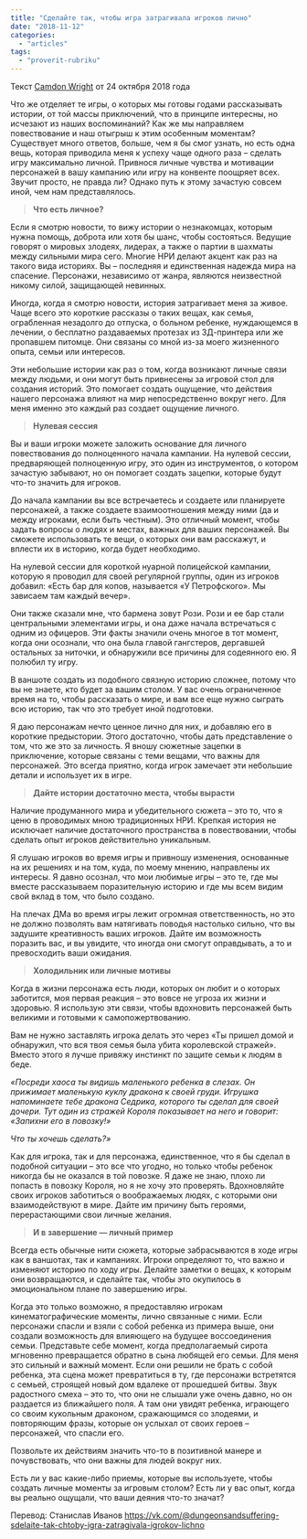 ```yaml
---
title: "Сделайте так, чтобы игра затрагивала игроков лично"
date: "2018-11-12"
categories: 
  - "articles"
tags: 
  - "proverit-rubriku"
---
```


Текст [Camdon Wright](https://vk.com/away.php?to=https%3A%2F%2Fgnomestew.com%2Fauthor%2Fcamdonwright%2F&cc_key= "https://gnomestew.com/author/camdonwright/") от 24 октября 2018 года

Что же отделяет те игры, о которых мы готовы годами рассказывать истории, от той массы приключений, что в принципе интересны, но исчезают из наших воспоминаний? Как же мы направляем повествование и наш отыгрыш к этим особенным моментам? Существует много ответов, больше, чем я бы смог узнать, но есть одна вещь, которая приводила меня к успеху чаще одного раза – сделать игру максимально личной. Привнося личные чувства и мотивации персонажей в вашу кампанию или игру на конвенте поощряет всех. Звучит просто, не правда ли? Однако путь к этому зачастую совсем иной, чем нам представлялось.

> **Что есть личное?**

Если я смотрю новости, то вижу истории о незнакомцах, которым нужна помощь, доброта или хотя бы шанс, чтобы состояться. Ведущие говорят о мировых злодеях, лидерах, а также о партии в шахматы между сильными мира сего. Многие НРИ делают акцент как раз на такого вида историях. Вы – последняя и единственная надежда мира на спасение. Персонажи, независимо от жанра, являются неизвестной никому силой, защищающей невинных.

Иногда, когда я смотрю новости, история затрагивает меня за живое. Чаще всего это короткие рассказы о таких вещах, как семья, ограбленная незадолго до отпуска, о больном ребенке, нуждающемся в лечении, о бесплатно раздаваемых протезах из 3Д-принтера или же пропавшем питомце. Они связаны со мной из-за моего жизненного опыта, семьи или интересов.

Эти небольшие истории как раз о том, когда возникают личные связи между людьми, и они могут быть привнесены за игровой стол для создания историй. Это помогает создать ощущение, что действия нашего персонажа влияют на мир непосредственно вокруг него. Для меня именно это каждый раз создает ощущение личного.

> **Нулевая сессия**

Вы и ваши игроки можете заложить основание для личного повествования до полноценного начала кампании. На нулевой сессии, предваряющей полноценную игру, это один из инструментов, о котором зачастую забывают, но он помогает создать зацепки, которые будут что-то значить для игроков.

До начала кампании вы все встречаетесь и создаете или планируете персонажей, а также создаете взаимоотношения между ними (да и между игроками, если быть честным). Это отличный момент, чтобы задать вопросы о людях и местах, важных для ваших персонажей. Вы сможете использовать те вещи, о которых они вам расскажут, и вплести их в историю, когда будет необходимо.

На нулевой сессии для короткой нуарной полицейской кампании, которую я проводил для своей регулярной группы, один из игроков добавил: «Есть бар для копов, называется «У Петрофского». Мы зависаем там каждый вечер».

Они также сказали мне, что бармена зовут Рози. Рози и ее бар стали центральными элементами игры, и она даже начала встречаться с одним из офицеров. Эти факты значили очень многое в тот момент, когда они осознали, что она была главой гангстеров, дергавшей остальных за ниточки, и обнаружили все причины для содеянного ею. Я полюбил ту игру.

В ваншоте создать из подобного связную историю сложнее, потому что вы не знаете, кто будет за вашим столом. У вас очень ограниченное время на то, чтобы рассказать о мире, и вам все еще нужно сыграть всю историю, так что это требует иной подготовки.

Я даю персонажам нечто ценное лично для них, и добавляю его в короткие предыстории. Этого достаточно, чтобы дать представление о том, что же это за личность. Я вношу сюжетные зацепки в приключение, которые связаны с теми вещами, что важны для персонажей. Это всегда приятно, когда игрок замечает эти небольшие детали и использует их в игре.

> **Дайте истории достаточно места, чтобы вырасти**

Наличие продуманного мира и убедительного сюжета – это то, что я ценю в проводимых мною традиционных НРИ. Крепкая история не исключает наличие достаточного пространства в повествовании, чтобы сделать опыт игроков действительно уникальным.

Я слушаю игроков во время игры и привношу изменения, основанные на их решениях и на том, куда, по моему мнению, направлены их интересы. Я давно осознал, что мои любимые игры – это те, где мы вместе рассказываем поразительную историю и где мы всем видим свой вклад в том, что было создано.

На плечах ДМа во время игры лежит огромная ответственность, но это не должно позволять вам натягивать поводья настолько сильно, что вы задушите креативность ваших игроков. Дайте им возможность поразить вас, и вы увидите, что иногда они смогут оправдывать, а то и превосходить ваши ожидания.

> **Холодильник или личные мотивы**

Когда в жизни персонажа есть люди, которых он любит и о которых заботится, моя первая реакция – это вовсе не угроза их жизни и здоровью. Я использую эти связи, чтобы вдохновить персонажей быть великими и готовыми к самопожертвованию.

Вам не нужно заставлять игрока делать это через «Ты пришел домой и обнаружил, что вся твоя семья была убита королевской стражей». Вместо этого я лучше привяжу инстинкт по защите семьи к людям в беде.

_«Посреди хаоса ты видишь маленького ребенка в слезах. Он прижимает маленькую куклу дракона к своей груди. Игрушка напоминаете тебе дракона Седрика, которого ты сделал для своей дочери. Тут один из стражей Короля показывает на него и говорит: «Запихни его в повозку!»_

_Что ты хочешь сделать?»_

Как для игрока, так и для персонажа, единственное, что я бы сделал в подобной ситуации – это все что угодно, но только чтобы ребенок никогда бы не оказался в той повозке. Я даже не знаю, плохо ли попасть в повозку Короля, но я не хочу это проверять. Вдохновляйте своих игроков заботиться о воображаемых людях, с которыми они взаимодействуют в мире. Дайте им причину быть героями, перерастающими свои личные желания.

> **И в завершение — личный пример**

Всегда есть обычные нити сюжета, которые забрасываются в ходе игры как в ваншотах, так и кампаниях. Игроки определяют то, что важно и изменяют историю по ходу игры. Делайте заметки о вещах, к которым они возвращаются, и сделайте так, чтобы это окупилось в эмоциональном плане по завершению игры.

Когда это только возможно, я предоставляю игрокам кинематографические моменты, лично связанные с ними. Если персонажи спасли и взяли с собой ребенка из примера выше, они создали возможность для влияющего на будущее воссоединения семьи. Представьте себе момент, когда предполагаемый сирота мгновенно превращается обратно в сына любящей его семьи. Для меня это сильный и важный момент. Если они решили не брать с собой ребенка, эта сцена может превратиться в ту, где персонажи встретятся с семьей, строящей новый дом вдалеке от прошедшей битвы. Звук радостного смеха – это то, что они не слышали уже очень давно, но он раздается из ближайшего поля. А там они увидят ребенка, играющего со своим кукольным драконом, сражающимся со злодеями, и повторяющим фразы, которые он услыхал от своих героев – персонажей, что спасли его.

Позвольте их действиям значить что-то в позитивной манере и почувствовать, что они важны для людей вокруг них.

Есть ли у вас какие-либо приемы, которые вы используете, чтобы создать личные моменты за игровым столом? Есть ли у вас опыт, когда вы реально ощущали, что ваши деяния что-то значат?

Перевод: Станислав Иванов https://vk.com/@dungeonsandsuffering-sdelaite-tak-chtoby-igra-zatragivala-igrokov-lichno
